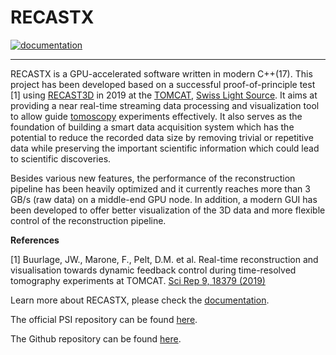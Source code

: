 # RECASTX

[![documentation](https://github.com/zhujun98/recastx/actions/workflows/docs.yml/badge.svg)](https://github.com/zhujun98/recastx/actions/workflows/docs.yml)

---

[comment]: # (Any modification to the following content should also be implemented in 'docs/docs/index.md')

RECASTX is a GPU-accelerated software written in modern C++(17). 
This project has been developed based on a successful proof-of-principle test [1] 
using [RECAST3D](https://github.com/cicwi/RECAST3D.git) in 2019 at the 
[TOMCAT](https://www.psi.ch/en/sls/tomcat), [Swiss Light Source](https://www.psi.ch/en/sls). 
It aims at providing a near real-time streaming data processing and visualization 
tool to allow guide [tomoscopy](https://doi.org/10.1002/adma.202104659) 
experiments effectively. It also serves as the foundation of building a smart 
data acquisition system which has the potential to reduce the recorded data size 
by removing trivial or repetitive data while preserving the important scientific 
information which could lead to scientific discoveries.

Besides various new features, the performance of the reconstruction pipeline has 
been heavily optimized and it currently reaches more than 3 GB/s (raw data) on 
a middle-end GPU node. In addition, a modern GUI has been developed to offer better 
visualization of the 3D data and more flexible control of the reconstruction pipeline.

**References**

[1] Buurlage, JW., Marone, F., Pelt, D.M. et al. Real-time reconstruction and visualisation towards dynamic feedback control during time-resolved tomography experiments at TOMCAT. [Sci Rep 9, 18379 (2019)](https://doi.org/10.1038/s41598-019-54647-4)

Learn more about RECASTX, please check the [documentation](https://zhujun98.github.io/recastx/).

The official PSI repository can be found [here](https://gitlab.psi.ch/zhu_j1/recastx).

The Github repository can be found [here](https://github.com/zhujun98/recastx).